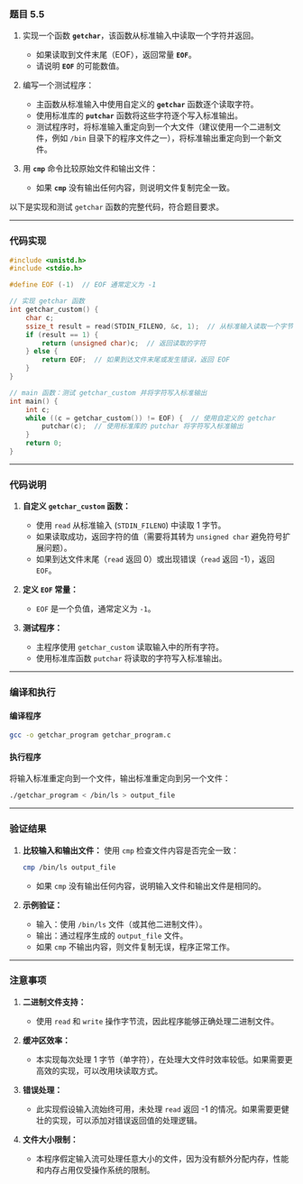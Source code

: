 ### **题目 5.5**

1. 实现一个函数 **`getchar`**，该函数从标准输入中读取一个字符并返回。  
   - 如果读取到文件末尾（EOF），返回常量 **`EOF`**。  
   - 请说明 **`EOF`** 的可能数值。

2. 编写一个测试程序：
   - 主函数从标准输入中使用自定义的 **`getchar`** 函数逐个读取字符。
   - 使用标准库的 **`putchar`** 函数将这些字符逐个写入标准输出。
   - 测试程序时，将标准输入重定向到一个大文件（建议使用一个二进制文件，例如 `/bin` 目录下的程序文件之一），将标准输出重定向到一个新文件。

3. 用 **`cmp`** 命令比较原始文件和输出文件：
   - 如果 **`cmp`** 没有输出任何内容，则说明文件复制完全一致。


以下是实现和测试 `getchar` 函数的完整代码，符合题目要求。

---

### **代码实现**

```c
#include <unistd.h>
#include <stdio.h>

#define EOF (-1)  // EOF 通常定义为 -1

// 实现 getchar 函数
int getchar_custom() {
    char c;
    ssize_t result = read(STDIN_FILENO, &c, 1);  // 从标准输入读取一个字节
    if (result == 1) {
        return (unsigned char)c;  // 返回读取的字符
    } else {
        return EOF;  // 如果到达文件末尾或发生错误，返回 EOF
    }
}

// main 函数：测试 getchar_custom 并将字符写入标准输出
int main() {
    int c;
    while ((c = getchar_custom()) != EOF) {  // 使用自定义的 getchar
        putchar(c);  // 使用标准库的 putchar 将字符写入标准输出
    }
    return 0;
}
```

---

### **代码说明**

1. **自定义 `getchar_custom` 函数：**
   - 使用 `read` 从标准输入 (`STDIN_FILENO`) 中读取 1 字节。
   - 如果读取成功，返回字符的值（需要将其转为 `unsigned char` 避免符号扩展问题）。
   - 如果到达文件末尾（`read` 返回 0）或出现错误（`read` 返回 -1），返回 `EOF`。

2. **定义 `EOF` 常量：**
   - `EOF` 是一个负值，通常定义为 `-1`。

3. **测试程序：**
   - 主程序使用 `getchar_custom` 读取输入中的所有字符。
   - 使用标准库函数 `putchar` 将读取的字符写入标准输出。

---

### **编译和执行**

#### **编译程序**
```bash
gcc -o getchar_program getchar_program.c
```

#### **执行程序**
将输入标准重定向到一个文件，输出标准重定向到另一个文件：
```bash
./getchar_program < /bin/ls > output_file
```

---

### **验证结果**

1. **比较输入和输出文件：**
   使用 `cmp` 检查文件内容是否完全一致：
   ```bash
   cmp /bin/ls output_file
   ```

   - 如果 `cmp` 没有输出任何内容，说明输入文件和输出文件是相同的。

2. **示例验证：**
   - 输入：使用 `/bin/ls` 文件（或其他二进制文件）。
   - 输出：通过程序生成的 `output_file` 文件。
   - 如果 `cmp` 不输出内容，则文件复制无误，程序正常工作。

---

### **注意事项**

1. **二进制文件支持：**
   - 使用 `read` 和 `write` 操作字节流，因此程序能够正确处理二进制文件。

2. **缓冲区效率：**
   - 本实现每次处理 1 字节（单字符），在处理大文件时效率较低。如果需要更高效的实现，可以改用块读取方式。

3. **错误处理：**
   - 此实现假设输入流始终可用，未处理 `read` 返回 -1 的情况。如果需要更健壮的实现，可以添加对错误返回值的处理逻辑。

4. **文件大小限制：**
   - 本程序假定输入流可处理任意大小的文件，因为没有额外分配内存，性能和内存占用仅受操作系统的限制。